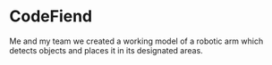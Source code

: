 # CodeFiend
Me and my team we created a working model of a robotic arm which detects objects and places it in its designated areas.
